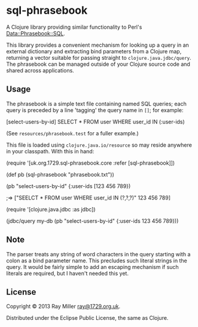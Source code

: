 # sql-phrasebook

A Clojure library providing similar functionality to Perl's
[Data::Phrasebook::SQL](http://search.cpan.org/~barbie/Data-Phrasebook-0.33/lib/Data/Phrasebook/SQL.pm).

This library provides a convenient mechanism for looking up a query in
an external dictionary and extracting bind parameters from a Clojure
map, returning a vector suitable for passing straight to
`clojure.java.jdbc/query`. The phrasebook can be managed outside of your
Clojure source code and shared across applications.


## Usage

The phrasebook is a simple text file containing named SQL queries;
each query is preceded by a line 'tagging' the query name in `[]`; for
example:

  [select-users-by-id]
  SELECT * FROM user WHERE user_id IN (:user-ids)

(See `resources/phrasebook.test` for a fuller example.)

This file is loaded using `clojure.java.io/resource` so may reside anywhere
in your classpath. With this in hand:

  (require '[uk.org.1729.sql-phrasebook.core :refer [sql-phrasebook]])
  
  (def pb (sql-phrasebook "phrasebook.txt"))
  
  (pb "select-users-by-id" {:user-ids [123 456 789})

  ;=> ["SEELCT * FROM user WHERE user_id IN (?,?,?)" 123 456 789]

  (require '[clojure.java.jdbc :as jdbc])
  
  (jdbc/query my-db (pb "select-users-by-id" {:user-ids 123 456 789}))

## Note

The parser treats any string of word characters in the query starting
with a colon as a bind parameter name. This precludes such literal
strings in the query. It would be fairly simple to add an escaping
mechanism if such literals are required, but I haven't needed this
yet.

## License

Copyright © 2013 Ray Miller <ray@1729.org.uk>.

Distributed under the Eclipse Public License, the same as Clojure.
